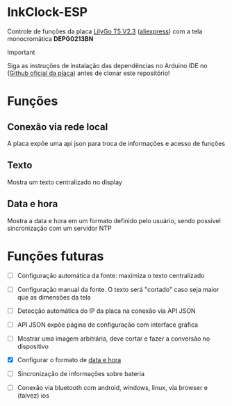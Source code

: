 # InkClock-ESP

Controle de funções da placa [LilyGo T5 V2.3](https://www.lilygo.cc/products/t5-v2-3-1) \([aliexpress](https://pt.aliexpress.com/item/1005003063164032.html)\) com a tela monocromática __DEPG0213BN__

> [!IMPORTANT]
> Siga as instruções de instalação das dependências no Arduino IDE no \([Github oficial da placa](https://github.com/Xinyuan-LilyGO/LilyGo-T5-Epaper-Series)\) antes de clonar este repositório!

# Funções

## Conexão via rede local

A placa expõe uma api json para troca de informações e acesso de funções

## Texto

Mostra um texto centralizado no display

## Data e hora

Mostra a data e hora em um formato definido pelo usuário, sendo possível sincronização com um servidor NTP

# Funções futuras

- [ ] Configuração automática da fonte: maximiza o texto centralizado
- [ ] Configuração manual da fonte. O texto será "cortado" caso seja maior que as dimensões da tela
- [ ] Detecção automática do IP da placa na conexão via API JSON
- [ ] API JSON expõe página de configuração com interface gráfica
- [ ] Mostrar uma imagem arbitrária, deve cortar e fazer a conversão no dispositivo
- [x] Configurar o formato de [data e hora](#-data-e-hora)
- [ ] Sincronização de informações sobre bateria
- [ ] Conexão via bluetooth com android, windows, linux, via browser e (talvez) ios

